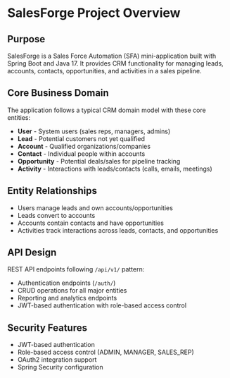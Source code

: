 # SalesForge Project Overview

## Purpose
SalesForge is a Sales Force Automation (SFA) mini-application built with Spring Boot and Java 17. It provides CRM functionality for managing leads, accounts, contacts, opportunities, and activities in a sales pipeline.

## Core Business Domain
The application follows a typical CRM domain model with these core entities:
- **User** - System users (sales reps, managers, admins)
- **Lead** - Potential customers not yet qualified  
- **Account** - Qualified organizations/companies
- **Contact** - Individual people within accounts
- **Opportunity** - Potential deals/sales for pipeline tracking
- **Activity** - Interactions with leads/contacts (calls, emails, meetings)

## Entity Relationships
- Users manage leads and own accounts/opportunities
- Leads convert to accounts
- Accounts contain contacts and have opportunities  
- Activities track interactions across leads, contacts, and opportunities

## API Design
REST API endpoints following `/api/v1/` pattern:
- Authentication endpoints (`/auth/`)
- CRUD operations for all major entities
- Reporting and analytics endpoints
- JWT-based authentication with role-based access control

## Security Features
- JWT-based authentication
- Role-based access control (ADMIN, MANAGER, SALES_REP)
- OAuth2 integration support
- Spring Security configuration